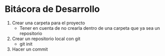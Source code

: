 # Bitácora de Desarrollo

1. Crear una carpeta para el proyecto
   * Tener en cuenta de no crearla dentro de una carpeta que ya sea un repositorio
2. Crear un repositorio local con git
   * git init
3. Hacer un commit